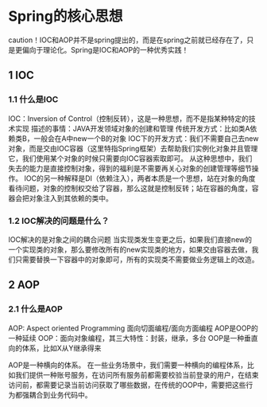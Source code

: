 # Spring的核心思想

caution！IOC和AOP并不是spring提出的，而是在spring之前就已经存在了，只是更偏向于理论化。Spring是IOC和AOP的一种优秀实践！

## 1 IOC
### 1.1 什么是IOC
IOC：Inversion of Control（控制反转），这是一种思想，而不是指某种特定的技术实现
描述的事情：JAVA开发领域对象的创建和管理
传统开发方式：比如类A依赖类B，一般会在A中new一个B的对象
IOC下的开发方式：我们不需要自己去new对象，而是交由IOC容器（这里特指Spring框架）去帮助我们实例化对象并且管理它，我们使用某个对象的时候只需要向IOC容器索取即可。
从这种思想中，我们失去的能力是直接控制对象，得到的福利是不需要再关心对象的创建管理等细节操作。
IOC的另一种解释是DI（依赖注入），两者本质是一个思想，站在对象的角度看待问题，对象的控制权交给了容器，那么这就是控制反转；站在容器的角度，容器会把对象注入到其依赖的类中。
### 1.2 IOC解决的问题是什么？
IOC解决的是对象之间的耦合问题
当实现类发生变更之后，如果我们直接new的一个实现类的对象，那么要修改所有的new实现类的地方，如果交由容器去做，我们只需要替换一下容器中的对象即可，所有的实现类不需要做业务逻辑上的改造。

## 2 AOP
### 2.1 什么是AOP
AOP: Aspect oriented Programming ⾯向切⾯编程/⾯向⽅⾯编程
AOP是OOP的一种延续
OOP：面向对象编程，其三大特性：封装，继承，多台
OOP是一种垂直向的体系，比如X从Y继承得来

AOP是一种横向的体系。
在一些业务场景中，我们需要一种横向的编程体系，比如我们提供一种账号服务，在访问所有服务前都需要校验当前登录的用户，在结束访问前，都需要记录当前访问获取了哪些数据，在传统的OOP中，需要把这些行为都强耦合到业务代码中。

